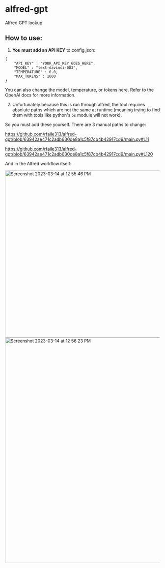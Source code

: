 # alfred-gpt
Alfred GPT lookup 

## How to use:

1. **You must add an API KEY** to config.json:

```
{
	"API_KEY" : "YOUR_API_KEY_GOES_HERE",
	"MODEL" : "text-davinci-003",
	"TEMPERATURE" : 0.0,
	"MAX_TOKENS" : 1000
}
```
You can also change the model, temperature, or tokens here. Refer to the OpenAI docs for more information.

2. Unfortunately because this is run through alfred, the tool requires absolute paths which are not the same at runtime (meaning trying to find them with tools like python's `os` module will not work).

So you must add these yourself. There are 3 manual paths to change:

https://github.com/rfaile313/alfred-gpt/blob/63942ae471c2adb630de8a1c5f87cb4b42917cd9/main.py#L11

https://github.com/rfaile313/alfred-gpt/blob/63942ae471c2adb630de8a1c5f87cb4b42917cd9/main.py#L120

And in the Alfred workflow itself: 

<img width="543" alt="Screenshot 2023-03-14 at 12 55 46 PM" src="https://user-images.githubusercontent.com/13829168/225095458-0284b092-4e0e-42b0-ae5f-5410c88ec9cd.png">

<img width="733" alt="Screenshot 2023-03-14 at 12 56 23 PM" src="https://user-images.githubusercontent.com/13829168/225095538-daca57fc-4cf0-4173-97c1-f1839e684da4.png">




